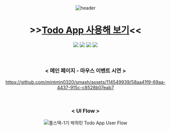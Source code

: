 <div align="center">
  
  ![header](https://capsule-render.vercel.app/api?type=waving&text=TodoApp&height=250&fontColor=FFFFFF&fontSize=60&fontAlignY=40&color=timeGradient)
  
# >>[Todo App 사용해 보기](https://mintmin0320.github.io/Todo_App/)<<

<div>
  <img src="https://img.shields.io/badge/JavaScript-F7DF1E?style=for-the-badge&logo=JavaScript&logoColor=white"/>  
  <img src="https://img.shields.io/badge/Redux-764ABC?style=for-the-badge&logo=Redux&logoColor=white"/>
  <img src="https://img.shields.io/badge/React Router-CA4245?style=for-the-badge&logo=React Router&logoColor=white"/>  
  <img src="https://img.shields.io/badge/styledcomponents-DB7093?style=for-the-badge&logo=styledcomponents&logoColor=white"/> 
</div>
<br/>
<br/>

### < 메인 페이지 - 마우스 이벤트 시연 >

https://github.com/mintmin0320/smash/assets/114549939/58aa41f9-69aa-4437-915c-c8528b07eab7

<br/>

### < UI Flow >

![풀스택-1기  박하민 Todo App User Flow](https://github.com/mintmin0320/Todo_App/assets/114549939/e6c5c885-b61d-455c-9276-1974653b2971)

</div>
